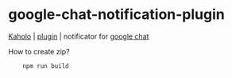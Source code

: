 # google-chat-notification-plugin
[Kaholo](https://kaholo.io/) | [plugin](https://kaholo.io/plugins/) | notificator for [google chat](https://developers.google.com/chat/reference/message-formats/basic?hl=en)  

How to create zip?
```
    npm run build
```
